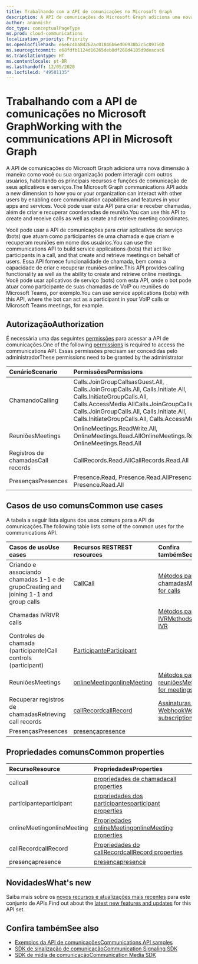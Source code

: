 ```yaml
---
title: Trabalhando com a API de comunicações no Microsoft Graph
description: A API de comunicações do Microsoft Graph adiciona uma nova dimensão à maneira como seus aplicativos e serviços podem interagir com os usuários, ativando os recursos de voz e vídeo.
author: ananmishr
doc_type: conceptualPageType
ms.prod: cloud-communications
localization_priority: Priority
ms.openlocfilehash: e6e6c4ba8d262ac01846b6ed06938b2c5c89350b
ms.sourcegitcommit: e68fdfb1124d16265deb8df268d4185d9deacac6
ms.translationtype: HT
ms.contentlocale: pt-BR
ms.lasthandoff: 12/05/2020
ms.locfileid: "49581135"
---
```

# <a name="working-with-the-communications-api-in-microsoft-graph"></a><span data-ttu-id="25eb4-103">Trabalhando com a API de comunicações no Microsoft Graph</span><span class="sxs-lookup"><span data-stu-id="25eb4-103">Working with the communications API in Microsoft Graph</span></span>

<span data-ttu-id="25eb4-104">A API de comunicações do Microsoft Graph adiciona uma nova dimensão à maneira como você ou sua organização podem interagir com outros usuários, habilitando os principais recursos e funções de comunicação de seus aplicativos e serviços.</span><span class="sxs-lookup"><span data-stu-id="25eb4-104">The Microsoft Graph communications API adds a new dimension to how you or your organization can interact with other users by enabling core communication capabilities and features in your apps and services.</span></span> <span data-ttu-id="25eb4-105">Você pode usar esta API para criar e receber chamadas, além de criar e recuperar coordenadas de reunião.</span><span class="sxs-lookup"><span data-stu-id="25eb4-105">You can use this API to create and receive calls as well as create and retrieve meeting coordinates.</span></span>

<span data-ttu-id="25eb4-106">Você pode usar a API de comunicações para criar aplicativos de serviço (bots) que atuam como participantes de uma chamada e que criam e recuperam reuniões em nome dos usuários.</span><span class="sxs-lookup"><span data-stu-id="25eb4-106">You can use the communications API to build service applications (bots) that act like participants in a call, and that create and retrieve meetings on behalf of users.</span></span>
<span data-ttu-id="25eb4-107">Essa API fornece funcionalidade de chamada, bem como a capacidade de criar e recuperar reuniões online.</span><span class="sxs-lookup"><span data-stu-id="25eb4-107">This API provides calling functionality as well as the ability to create and retrieve online meetings.</span></span> <span data-ttu-id="25eb4-108">Você pode usar aplicativos de serviço (bots) com esta API, onde o bot pode atuar como participante de suas chamadas de VoIP ou reuniões do Microsoft Teams, por exemplo.</span><span class="sxs-lookup"><span data-stu-id="25eb4-108">You can use service applications (bots) with this API, where the bot can act as a participant in your VoIP calls or Microsoft Teams meetings, for example.</span></span>

## <a name="authorization"></a><span data-ttu-id="25eb4-109">Autorização</span><span class="sxs-lookup"><span data-stu-id="25eb4-109">Authorization</span></span>

<span data-ttu-id="25eb4-110">É necessária uma das seguintes [permissões](/graph/permissions-reference#calls-permissions) para acessar a API de comunicações.</span><span class="sxs-lookup"><span data-stu-id="25eb4-110">One of the following [permissions](/graph/permissions-reference#calls-permissions) is required to access the communications API.</span></span> <span data-ttu-id="25eb4-111">Essas permissões precisam ser concedidas pelo administrador</span><span class="sxs-lookup"><span data-stu-id="25eb4-111">These permissions need to be granted by the administrator</span></span>

| <span data-ttu-id="25eb4-112">Cenário</span><span class="sxs-lookup"><span data-stu-id="25eb4-112">Scenario</span></span>                 | <span data-ttu-id="25eb4-113">Permissões</span><span class="sxs-lookup"><span data-stu-id="25eb4-113">Permissions</span></span>                                  |
|:------------------------------------|:---------------------------------------------|
| <span data-ttu-id="25eb4-114">Chamando</span><span class="sxs-lookup"><span data-stu-id="25eb4-114">Calling</span></span>                 | <span data-ttu-id="25eb4-115">Calls.JoinGroupCallsasGuest.All, Calls.JoinGroupCalls.All, Calls.Initiate.All, Calls.InitiateGroupCalls.All, Calls.AccessMedia.All</span><span class="sxs-lookup"><span data-stu-id="25eb4-115">Calls.JoinGroupCallsasGuest.All, Calls.JoinGroupCalls.All, Calls.Initiate.All, Calls.InitiateGroupCalls.All, Calls.AccessMedia.All</span></span> |
| <span data-ttu-id="25eb4-116">Reuniões</span><span class="sxs-lookup"><span data-stu-id="25eb4-116">Meetings</span></span>                 | <span data-ttu-id="25eb4-117">OnlineMeetings.ReadWrite.All, OnlineMeetings.Read.All</span><span class="sxs-lookup"><span data-stu-id="25eb4-117">OnlineMeetings.ReadWrite.All, OnlineMeetings.Read.All</span></span> |
| <span data-ttu-id="25eb4-118">Registros de chamadas</span><span class="sxs-lookup"><span data-stu-id="25eb4-118">Call records</span></span>             | <span data-ttu-id="25eb4-119">CallRecords.Read.All</span><span class="sxs-lookup"><span data-stu-id="25eb4-119">CallRecords.Read.All</span></span> |
| <span data-ttu-id="25eb4-120">Presenças</span><span class="sxs-lookup"><span data-stu-id="25eb4-120">Presences</span></span>             | <span data-ttu-id="25eb4-121">Presence.Read, Presence.Read.All</span><span class="sxs-lookup"><span data-stu-id="25eb4-121">Presence.Read, Presence.Read.All</span></span> |

## <a name="common-use-cases"></a><span data-ttu-id="25eb4-122">Casos de uso comuns</span><span class="sxs-lookup"><span data-stu-id="25eb4-122">Common use cases</span></span>

<span data-ttu-id="25eb4-123">A tabela a seguir lista alguns dos usos comuns para a API de comunicações.</span><span class="sxs-lookup"><span data-stu-id="25eb4-123">The following table lists some of the common uses for the communications API.</span></span>

| <span data-ttu-id="25eb4-124">Casos de uso</span><span class="sxs-lookup"><span data-stu-id="25eb4-124">Use cases</span></span>                         | <span data-ttu-id="25eb4-125">Recursos REST</span><span class="sxs-lookup"><span data-stu-id="25eb4-125">REST resources</span></span>                                 | <span data-ttu-id="25eb4-126">Confira também</span><span class="sxs-lookup"><span data-stu-id="25eb4-126">See also</span></span>  |
|:------------------------------------|:---------------------------------------------|:----------|
| <span data-ttu-id="25eb4-127">Criando e associando chamadas 1-1 e de grupo</span><span class="sxs-lookup"><span data-stu-id="25eb4-127">Creating and joining 1-1 and group calls</span></span>   | [<span data-ttu-id="25eb4-128">Call</span><span class="sxs-lookup"><span data-stu-id="25eb4-128">Call</span></span>](/graph/api/resources/call?view=graph-rest-v1.0)| [<span data-ttu-id="25eb4-129">Métodos para chamadas</span><span class="sxs-lookup"><span data-stu-id="25eb4-129">Methods for calls</span></span>](/graph/api/resources/call?view=graph-rest-v1.0#methods)| 
|<span data-ttu-id="25eb4-130">Chamadas IVR</span><span class="sxs-lookup"><span data-stu-id="25eb4-130">IVR calls</span></span>   |     | [<span data-ttu-id="25eb4-131">Métodos para IVR</span><span class="sxs-lookup"><span data-stu-id="25eb4-131">Methods for IVR</span></span>](/graph/api/resources/calls-api-ivr-overview?view=graph-rest-v1.0)
| <span data-ttu-id="25eb4-132">Controles de chamada (participante)</span><span class="sxs-lookup"><span data-stu-id="25eb4-132">Call controls (participant)</span></span> | [<span data-ttu-id="25eb4-133">Participante</span><span class="sxs-lookup"><span data-stu-id="25eb4-133">Participant</span></span>](/graph/api/resources/participant?view=graph-rest-v1.0)   ||
|<span data-ttu-id="25eb4-134">Reuniões</span><span class="sxs-lookup"><span data-stu-id="25eb4-134">Meetings</span></span>|[<span data-ttu-id="25eb4-135">onlineMeeting</span><span class="sxs-lookup"><span data-stu-id="25eb4-135">onlineMeeting</span></span>](/graph/api/resources/onlinemeeting?view=graph-rest-v1.0)| [<span data-ttu-id="25eb4-136">Métodos para reuniões</span><span class="sxs-lookup"><span data-stu-id="25eb4-136">Methods for meetings</span></span>](/graph/api/resources/onlinemeeting?view=graph-rest-v1.0#methods)|
| <span data-ttu-id="25eb4-137">Recuperar registros de chamadas</span><span class="sxs-lookup"><span data-stu-id="25eb4-137">Retrieving call records</span></span> | [<span data-ttu-id="25eb4-138">callRecord</span><span class="sxs-lookup"><span data-stu-id="25eb4-138">callRecord</span></span>](/graph/api/resources/callrecords-callrecord?view=graph-rest-1.0) | [<span data-ttu-id="25eb4-139">Assinaturas do Webhook</span><span class="sxs-lookup"><span data-stu-id="25eb4-139">Webhook subscriptions</span></span>](/graph/api/resources/webhooks?view=graph-rest-1.0) |
|<span data-ttu-id="25eb4-140">Presenças</span><span class="sxs-lookup"><span data-stu-id="25eb4-140">Presences</span></span>|[<span data-ttu-id="25eb4-141">presença</span><span class="sxs-lookup"><span data-stu-id="25eb4-141">presence</span></span>](/graph/api/resources/presence?view=graph-rest-v1.0)||

## <a name="common-properties"></a><span data-ttu-id="25eb4-142">Propriedades comuns</span><span class="sxs-lookup"><span data-stu-id="25eb4-142">Common properties</span></span>

| <span data-ttu-id="25eb4-143">Recurso</span><span class="sxs-lookup"><span data-stu-id="25eb4-143">Resource</span></span>                | <span data-ttu-id="25eb4-144">Propriedades</span><span class="sxs-lookup"><span data-stu-id="25eb4-144">Properties</span></span>                             |
|:------------------------------------|:---------------------------------------------|
| <span data-ttu-id="25eb4-145">call</span><span class="sxs-lookup"><span data-stu-id="25eb4-145">call</span></span>                               | [<span data-ttu-id="25eb4-146">propriedades de chamada</span><span class="sxs-lookup"><span data-stu-id="25eb4-146">call properties</span></span>](/graph/api/resources/call?view=graph-rest-v1.0#properties)  |
| <span data-ttu-id="25eb4-147">participante</span><span class="sxs-lookup"><span data-stu-id="25eb4-147">participant</span></span>                         | [<span data-ttu-id="25eb4-148">propriedades dos participantes</span><span class="sxs-lookup"><span data-stu-id="25eb4-148">participant properties</span></span>](/graph/api/resources/participant?view=graph-rest-v1.0#properties) |
| <span data-ttu-id="25eb4-149">onlineMeeting</span><span class="sxs-lookup"><span data-stu-id="25eb4-149">onlineMeeting</span></span>                            | [<span data-ttu-id="25eb4-150">Propriedades onlineMeeting</span><span class="sxs-lookup"><span data-stu-id="25eb4-150">onlineMeeting properties</span></span>](/graph/api/resources/onlinemeeting?view=graph-rest-v1.0#properties)                     |
| <span data-ttu-id="25eb4-151">callRecord</span><span class="sxs-lookup"><span data-stu-id="25eb4-151">callRecord</span></span> | [<span data-ttu-id="25eb4-152">Propriedades do callRecord</span><span class="sxs-lookup"><span data-stu-id="25eb4-152">callRecord properties</span></span>](/graph/api/resources/callrecords-callrecord#properties) |
|<span data-ttu-id="25eb4-153">presença</span><span class="sxs-lookup"><span data-stu-id="25eb4-153">presence</span></span>|[<span data-ttu-id="25eb4-154">presença</span><span class="sxs-lookup"><span data-stu-id="25eb4-154">presence</span></span>](/graph/api/resources/presence?view=graph-rest-v1.0)|

## <a name="whats-new"></a><span data-ttu-id="25eb4-155">Novidades</span><span class="sxs-lookup"><span data-stu-id="25eb4-155">What's new</span></span>
<span data-ttu-id="25eb4-156">Saiba mais sobre os [novos recursos e atualizações mais recentes](/graph/whats-new-overview) para este conjunto de APIs.</span><span class="sxs-lookup"><span data-stu-id="25eb4-156">Find out about the [latest new features and updates](/graph/whats-new-overview) for this API set.</span></span>

## <a name="see-also"></a><span data-ttu-id="25eb4-157">Confira também</span><span class="sxs-lookup"><span data-stu-id="25eb4-157">See also</span></span>

- [<span data-ttu-id="25eb4-158">Exemplos da API de comunicações</span><span class="sxs-lookup"><span data-stu-id="25eb4-158">Communications API samples</span></span>](https://github.com/microsoftgraph/microsoft-graph-comms-samples/)
- [<span data-ttu-id="25eb4-159">SDK de sinalização de comunicação</span><span class="sxs-lookup"><span data-stu-id="25eb4-159">Communication Signaling SDK</span></span>](https://www.nuget.org/packages/Microsoft.Graph.Communications.Calls)
- [<span data-ttu-id="25eb4-160">SDK de mídia de comunicação</span><span class="sxs-lookup"><span data-stu-id="25eb4-160">Communication Media SDK</span></span>](https://www.nuget.org/packages/Microsoft.Graph.Communications.Calls.Media)